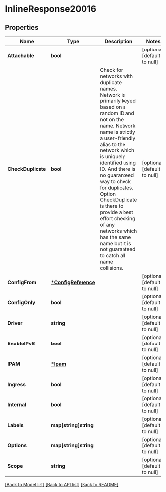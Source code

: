 # InlineResponse20016

## Properties
Name | Type | Description | Notes
------------ | ------------- | ------------- | -------------
**Attachable** | **bool** |  | [optional] [default to null]
**CheckDuplicate** | **bool** | Check for networks with duplicate names. Network is primarily keyed based on a random ID and not on the name. Network name is strictly a user-friendly alias to the network which is uniquely identified using ID. And there is no guaranteed way to check for duplicates. Option CheckDuplicate is there to provide a best effort checking of any networks which has the same name but it is not guaranteed to catch all name collisions. | [optional] [default to null]
**ConfigFrom** | [***ConfigReference**](ConfigReference.md) |  | [optional] [default to null]
**ConfigOnly** | **bool** |  | [optional] [default to null]
**Driver** | **string** |  | [optional] [default to null]
**EnableIPv6** | **bool** |  | [optional] [default to null]
**IPAM** | [***Ipam**](IPAM.md) |  | [optional] [default to null]
**Ingress** | **bool** |  | [optional] [default to null]
**Internal** | **bool** |  | [optional] [default to null]
**Labels** | **map[string]string** |  | [optional] [default to null]
**Options** | **map[string]string** |  | [optional] [default to null]
**Scope** | **string** |  | [optional] [default to null]

[[Back to Model list]](../README.md#documentation-for-models) [[Back to API list]](../README.md#documentation-for-api-endpoints) [[Back to README]](../README.md)

